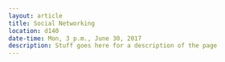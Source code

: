 ```yaml
---
layout: article
title: Social Networking
location: d140
date-time: Mon, 3 p.m., June 30, 2017
description: Stuff goes here for a description of the page
---
```

